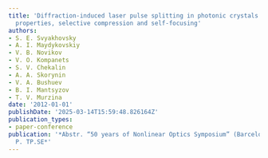 ```yaml
---
title: 'Diffraction-induced laser pulse splitting in photonic crystals: polarization
  properties, selective compression and self-focusing'
authors:
- S. E. Svyakhovsky
- A. I. Maydykovskiy
- V. B. Novikov
- V. O. Kompanets
- S. V. Chekalin
- A. A. Skorynin
- V. A. Bushuev
- B. I. Mantsyzov
- T. V. Murzina
date: '2012-01-01'
publishDate: '2025-03-14T15:59:48.826164Z'
publication_types:
- paper-conference
publication: '*Abstr. “50 years of Nonlinear Optics Symposium” (Barcelona, 2012),
  P. TP.SE*'
---
```

